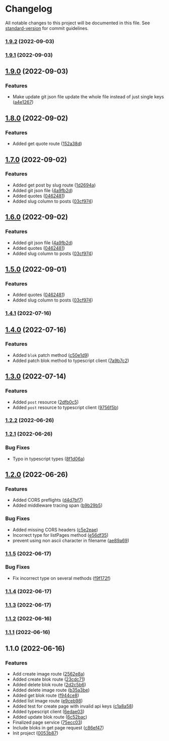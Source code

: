 # Changelog

All notable changes to this project will be documented in this file. See [standard-version](https://github.com/conventional-changelog/standard-version) for commit guidelines.

### [1.9.2](https://github.com/leo91000/lyonkit-api/compare/v1.9.1...v1.9.2) (2022-09-03)

### [1.9.1](https://github.com/leo91000/lyonkit-api/compare/v1.9.0...v1.9.1) (2022-09-03)

## [1.9.0](https://github.com/leo91000/lyonkit-api/compare/v1.8.0...v1.9.0) (2022-09-03)


### Features

* Make update git json file update the whole file instead of just single keys ([a4e1267](https://github.com/leo91000/lyonkit-api/commit/a4e1267bff7de2374e569088b1ee8c8ff5bf98b1))

## [1.8.0](https://github.com/leo91000/lyonkit-api/compare/v1.7.0...v1.8.0) (2022-09-02)


### Features

* Added get quote route ([152a38d](https://github.com/leo91000/lyonkit-api/commit/152a38d6c266e834355bff0822692904e8897c88))

## [1.7.0](https://github.com/leo91000/lyonkit-api/compare/v1.4.1...v1.7.0) (2022-09-02)


### Features

* Added get post by slug route ([1d2694a](https://github.com/leo91000/lyonkit-api/commit/1d2694a4dcb07869d9d645c163d8b548a1860233))
* Added git json file ([4a9fb2d](https://github.com/leo91000/lyonkit-api/commit/4a9fb2d3fbb6665090568cdc43db81cb41499382))
* Added quotes ([0462481](https://github.com/leo91000/lyonkit-api/commit/04624815308c800ed2547e9566bd23ab787be7ca))
* Added slug column to posts ([03cf974](https://github.com/leo91000/lyonkit-api/commit/03cf974b3a00878d3be8619739c9768c1942632d))

## [1.6.0](https://github.com/leo91000/lyonkit-api/compare/v1.4.1...v1.6.0) (2022-09-02)


### Features

* Added git json file ([4a9fb2d](https://github.com/leo91000/lyonkit-api/commit/4a9fb2d3fbb6665090568cdc43db81cb41499382))
* Added quotes ([0462481](https://github.com/leo91000/lyonkit-api/commit/04624815308c800ed2547e9566bd23ab787be7ca))
* Added slug column to posts ([03cf974](https://github.com/leo91000/lyonkit-api/commit/03cf974b3a00878d3be8619739c9768c1942632d))

## [1.5.0](https://github.com/leo91000/lyonkit-api/compare/v1.4.1...v1.5.0) (2022-09-01)


### Features

* Added quotes ([0462481](https://github.com/leo91000/lyonkit-api/commit/04624815308c800ed2547e9566bd23ab787be7ca))
* Added slug column to posts ([03cf974](https://github.com/leo91000/lyonkit-api/commit/03cf974b3a00878d3be8619739c9768c1942632d))

### [1.4.1](https://github.com/leo91000/lyonkit-api/compare/v1.4.0...v1.4.1) (2022-07-16)

## [1.4.0](https://github.com/leo91000/lyonkit-api/compare/v1.3.0...v1.4.0) (2022-07-16)


### Features

* Added `blok` patch method ([c50e1d9](https://github.com/leo91000/lyonkit-api/commit/c50e1d9f068b824212a94479d276437f376b7ff7))
* Added patch blok method to typescript client ([7a9b7c2](https://github.com/leo91000/lyonkit-api/commit/7a9b7c2e99a86522c05320962f430cdcad213043))

## [1.3.0](https://github.com/leo91000/lyonkit-api/compare/v1.2.2...v1.3.0) (2022-07-14)


### Features

* Added `post` resource ([2dfb0c5](https://github.com/leo91000/lyonkit-api/commit/2dfb0c56080f3af1fbdd241d54eb129d23c0e04b))
* Added `post` resource to typescript client ([9756f5b](https://github.com/leo91000/lyonkit-api/commit/9756f5bf4d09ffaa8be097a0c96e0151f472721f))

### [1.2.2](https://github.com/leo91000/lyonkit-api/compare/v1.2.1...v1.2.2) (2022-06-26)

### [1.2.1](https://github.com/leo91000/lyonkit-api/compare/v1.2.0...v1.2.1) (2022-06-26)


### Bug Fixes

* Typo in typescript types ([8f1d06a](https://github.com/leo91000/lyonkit-api/commit/8f1d06aa309551ede8cd37f515b74ecfe0e4c34c))

## [1.2.0](https://github.com/leo91000/lyonkit-api/compare/v1.1.5...v1.2.0) (2022-06-26)


### Features

* Added CORS preflights ([d4d7bf7](https://github.com/leo91000/lyonkit-api/commit/d4d7bf75a4b1f30672527ee0fafd402ca80a18bf))
* Added middleware tracing span ([b9b29b5](https://github.com/leo91000/lyonkit-api/commit/b9b29b59d919b6ed12319a6857d9008f2f186460))


### Bug Fixes

* Added missing CORS headers ([c5e2eae](https://github.com/leo91000/lyonkit-api/commit/c5e2eae7c60761deb424103a79f42b2d82d59222))
* Incorrect type for listPages method ([e56df35](https://github.com/leo91000/lyonkit-api/commit/e56df35d0d0602a7d40a70ad2f7fca956ac23337))
* prevent using non ascii character in filename ([ae89a69](https://github.com/leo91000/lyonkit-api/commit/ae89a690c61f9d0c5d5c41035e78af9738faf194))

### [1.1.5](https://github.com/leo91000/lyonkit-api/compare/v1.1.4...v1.1.5) (2022-06-17)


### Bug Fixes

* Fix incorrect type on several methods ([f9f172f](https://github.com/leo91000/lyonkit-api/commit/f9f172f9731be723a4327a61d86d4615ec98cf4d))

### [1.1.4](https://github.com/leo91000/lyonkit-api/compare/v1.1.3...v1.1.4) (2022-06-17)

### [1.1.3](https://github.com/leo91000/lyonkit-api/compare/v1.1.2...v1.1.3) (2022-06-17)

### [1.1.2](https://github.com/leo91000/lyonkit-api/compare/v1.1.1...v1.1.2) (2022-06-16)

### [1.1.1](https://github.com/leo91000/lyonkit-api/compare/v1.1.0...v1.1.1) (2022-06-16)

## 1.1.0 (2022-06-16)


### Features

* Add create image route ([2562e8a](https://github.com/leo91000/lyonkit-api/commit/2562e8a9df9068189ccd46cb8f07f4352fbbca97))
* Added create blok route ([23cdc71](https://github.com/leo91000/lyonkit-api/commit/23cdc7172d68ba7c3a986cc7356653f728959c45))
* Added delete blok route ([2d2c5b6](https://github.com/leo91000/lyonkit-api/commit/2d2c5b6b3a40c80812476fda92d2b35dacdcab4f))
* Added delete image route ([b35a3be](https://github.com/leo91000/lyonkit-api/commit/b35a3bef02a83806128c496380839b4a327bda8c))
* Added get blok route ([f944ce8](https://github.com/leo91000/lyonkit-api/commit/f944ce85eaf7454c0950e0c885b997275ee25c7f))
* Added list image route ([e9ceb98](https://github.com/leo91000/lyonkit-api/commit/e9ceb98234f9a300e71e9bf5c7909e3f7f1d762a))
* Added test for create page with invalid api keys ([c1a8a58](https://github.com/leo91000/lyonkit-api/commit/c1a8a58a1446d5806211ce6dcacff12db4143bfe))
* Added typescript client ([6edae03](https://github.com/leo91000/lyonkit-api/commit/6edae033f1aabd2baffd4acb1f58776171cc4951))
* Added update blok route ([6c52bac](https://github.com/leo91000/lyonkit-api/commit/6c52bacf693a1329eecc330b0f8628f790d3c6d2))
* Finalized page service ([75ecc03](https://github.com/leo91000/lyonkit-api/commit/75ecc03296a32f8e308e0759a30bb5a0e5815b29))
* Include bloks in get page request ([c86ef47](https://github.com/leo91000/lyonkit-api/commit/c86ef47b9d4507f65ff1271fde5983e3e7785e56))
* Init project ([0053b87](https://github.com/leo91000/lyonkit-api/commit/0053b8705fdd930e659720a4e918e6960fc27233))
